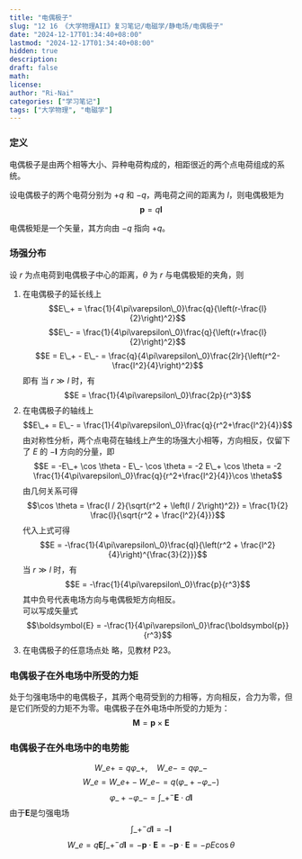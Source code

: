 ```yaml
---
title: "电偶极子"
slug: "12 16 《大学物理AII》复习笔记/电磁学/静电场/电偶极子"
date: "2024-12-17T01:34:40+08:00"
lastmod: "2024-12-17T01:34:40+08:00"
hidden: true
description:
draft: false
math:
license:
author: "Ri-Nai"
categories: ["学习笔记"]
tags: ["大学物理", "电磁学"]
---
```

### 定义
电偶极子是由两个相等大小、异种电荷构成的，相距很近的两个点电荷组成的系统。

设电偶极子的两个电荷分别为 $+q$ 和 $-q$，两电荷之间的距离为 $l$，则电偶极矩为
$$\boldsymbol{p} = q\boldsymbol{l}$$ 

电偶极矩是一个矢量，其方向由 $-q$ 指向 $+q$。

### 场强分布
设 $r$ 为点电荷到电偶极子中心的距离，$\theta$ 为 $r$ 与电偶极矩的夹角，则
1. 在电偶极子的延长线上
$$E\_+ = \frac{1}{4\pi\varepsilon\_0}\frac{q}{\left(r-\frac{l}{2}\right)^2}$$
$$E\_- = \frac{1}{4\pi\varepsilon\_0}\frac{q}{\left(r+\frac{l}{2}\right)^2}$$
$$E = E\_+ - E\_- = \frac{q}{4\pi\varepsilon\_0}\frac{2lr}{\left(r^2-\frac{l^2}{4}\right)^2}$$
即有
当 $r \gg l$ 时，有
$$E = \frac{1}{4\pi\varepsilon\_0}\frac{2p}{r^3}$$
2. 在电偶极子的轴线上
$$E\_+ = E\_- = \frac{1}{4\pi\varepsilon\_0}\frac{q}{r^2+\frac{l^2}{4}}$$
由对称性分析，两个点电荷在轴线上产生的场强大小相等，方向相反，仅留下了 $E$ 的 $-\boldsymbol{l}$ 方向的分量，即
$$E = -E\_+ \cos \theta - E\_- \cos \theta = -2 E\_+ \cos \theta = -2 \frac{1}{4\pi\varepsilon\_0}\frac{q}{r^2+\frac{l^2}{4}}\cos \theta$$
由几何关系可得
$$\cos \theta = \frac{l / 2}{\sqrt{r^2 + \left(l / 2\right)^2}} = \frac{1}{2} \frac{l}{\sqrt{r^2 + \frac{l^2}{4}}}$$
代入上式可得
$$E = -\frac{1}{4\pi\varepsilon\_0}\frac{ql}{\left(r^2 + \frac{l^2}{4}\right)^{\frac{3}{2}}}$$
当 $r \gg l$ 时，有
$$E = -\frac{1}{4\pi\varepsilon\_0}\frac{p}{r^3}$$
其中负号代表电场方向与电偶极矩方向相反。  
可以写成矢量式  
$$\boldsymbol{E} = -\frac{1}{4\pi\varepsilon\_0}\frac{\boldsymbol{p}}{r^3}$$
3. 在电偶极子的任意场点处
略，见教材 P23。
### 电偶极子在外电场中所受的力矩
处于匀强电场中的电偶极子，其两个电荷受到的力相等，方向相反，合力为零，但是它们所受的力矩不为零。电偶极子在外电场中所受的力矩为：
$$\boldsymbol{M} = \boldsymbol{p} \times \boldsymbol{E}$$
### 电偶极子在外电场中的电势能
$$W\_{e+} = q \varphi\_+, \quad W\_{e-} = q \varphi\_-$$
$$W\_e = W\_{e+} - W\_{e-} = q(\varphi\_+ - \varphi\_-)$$
$$\varphi\_+ - \varphi\_- = \int\_{+}^{-} \boldsymbol{E} \cdot d\boldsymbol{l}$$
由于$\boldsymbol{E}$是匀强电场
$$\int\_{+}^{-} d \boldsymbol{l} = -\boldsymbol{l}$$
$$W\_e=q\boldsymbol{E}\int\_{+}^{-}d\boldsymbol{l}=-\boldsymbol{p}\cdot\boldsymbol{E} = -\boldsymbol{p}\cdot\boldsymbol{E} = -pE\cos\theta$$
